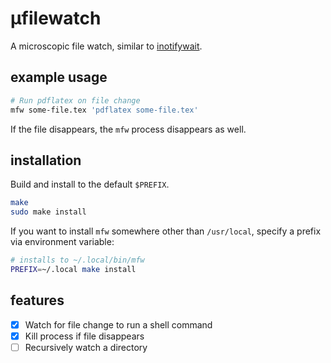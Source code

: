 # μfilewatch

A microscopic file watch, similar to
[inotifywait](https://linux.die.net/man/1/inotifywait).

## example usage

```bash
# Run pdflatex on file change
mfw some-file.tex 'pdflatex some-file.tex'
```

If the file disappears, the `mfw` process disappears as well.

## installation

Build and install to the default `$PREFIX`.

```bash
make
sudo make install
```

If you want to install `mfw` somewhere other than `/usr/local`,
specify a prefix via environment variable:

```bash
# installs to ~/.local/bin/mfw
PREFIX=~/.local make install
```

## features

- [x] Watch for file change to run a shell command
- [x] Kill process if file disappears
- [ ] Recursively watch a directory
